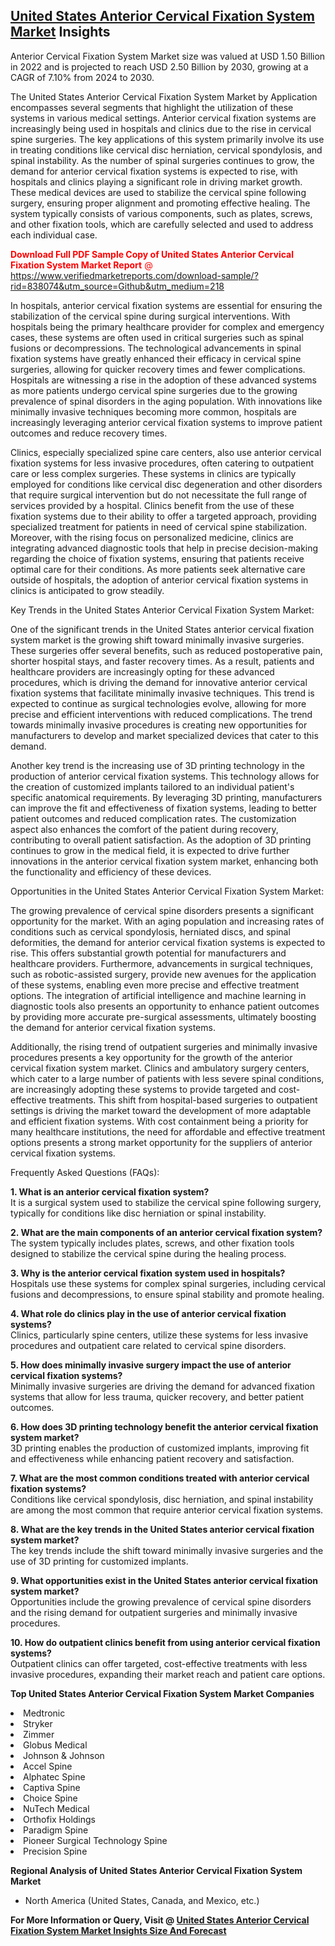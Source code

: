 <h2><a href="https://www.verifiedmarketreports.com/download-sample/?rid=838074&amp;utm_source=Github&amp;utm_medium=218" target="_blank">United States Anterior Cervical Fixation System Market</a> Insights</h2><p>Anterior Cervical Fixation System Market size was valued at USD 1.50 Billion in 2022 and is projected to reach USD 2.50 Billion by 2030, growing at a CAGR of 7.10% from 2024 to 2030.</p><p><p>The United States Anterior Cervical Fixation System Market by Application encompasses several segments that highlight the utilization of these systems in various medical settings. Anterior cervical fixation systems are increasingly being used in hospitals and clinics due to the rise in cervical spine surgeries. The key applications of this system primarily involve its use in treating conditions like cervical disc herniation, cervical spondylosis, and spinal instability. As the number of spinal surgeries continues to grow, the demand for anterior cervical fixation systems is expected to rise, with hospitals and clinics playing a significant role in driving market growth. These medical devices are used to stabilize the cervical spine following surgery, ensuring proper alignment and promoting effective healing. The system typically consists of various components, such as plates, screws, and other fixation tools, which are carefully selected and used to address each individual case. <p><span class=""><span style="color: #ff0000;"><strong>Download Full PDF Sample Copy of United States Anterior Cervical Fixation System Market Report</strong> @ </span><a href="https://www.verifiedmarketreports.com/download-sample/?rid=838074&amp;utm_source=Github&amp;utm_medium=218" target="_blank">https://www.verifiedmarketreports.com/download-sample/?rid=838074&amp;utm_source=Github&amp;utm_medium=218</a></span></p></p> <p>In hospitals, anterior cervical fixation systems are essential for ensuring the stabilization of the cervical spine during surgical interventions. With hospitals being the primary healthcare provider for complex and emergency cases, these systems are often used in critical surgeries such as spinal fusions or decompressions. The technological advancements in spinal fixation systems have greatly enhanced their efficacy in cervical spine surgeries, allowing for quicker recovery times and fewer complications. Hospitals are witnessing a rise in the adoption of these advanced systems as more patients undergo cervical spine surgeries due to the growing prevalence of spinal disorders in the aging population. With innovations like minimally invasive techniques becoming more common, hospitals are increasingly leveraging anterior cervical fixation systems to improve patient outcomes and reduce recovery times. <p>Clinics, especially specialized spine care centers, also use anterior cervical fixation systems for less invasive procedures, often catering to outpatient care or less complex surgeries. These systems in clinics are typically employed for conditions like cervical disc degeneration and other disorders that require surgical intervention but do not necessitate the full range of services provided by a hospital. Clinics benefit from the use of these fixation systems due to their ability to offer a targeted approach, providing specialized treatment for patients in need of cervical spine stabilization. Moreover, with the rising focus on personalized medicine, clinics are integrating advanced diagnostic tools that help in precise decision-making regarding the choice of fixation systems, ensuring that patients receive optimal care for their conditions. As more patients seek alternative care outside of hospitals, the adoption of anterior cervical fixation systems in clinics is anticipated to grow steadily. <p>Key Trends in the United States Anterior Cervical Fixation System Market:</p> <p>One of the significant trends in the United States anterior cervical fixation system market is the growing shift toward minimally invasive surgeries. These surgeries offer several benefits, such as reduced postoperative pain, shorter hospital stays, and faster recovery times. As a result, patients and healthcare providers are increasingly opting for these advanced procedures, which is driving the demand for innovative anterior cervical fixation systems that facilitate minimally invasive techniques. This trend is expected to continue as surgical technologies evolve, allowing for more precise and efficient interventions with reduced complications. The trend towards minimally invasive procedures is creating new opportunities for manufacturers to develop and market specialized devices that cater to this demand.</p> <p>Another key trend is the increasing use of 3D printing technology in the production of anterior cervical fixation systems. This technology allows for the creation of customized implants tailored to an individual patient's specific anatomical requirements. By leveraging 3D printing, manufacturers can improve the fit and effectiveness of fixation systems, leading to better patient outcomes and reduced complication rates. The customization aspect also enhances the comfort of the patient during recovery, contributing to overall patient satisfaction. As the adoption of 3D printing continues to grow in the medical field, it is expected to drive further innovations in the anterior cervical fixation system market, enhancing both the functionality and efficiency of these devices.</p> <p>Opportunities in the United States Anterior Cervical Fixation System Market:</p> <p>The growing prevalence of cervical spine disorders presents a significant opportunity for the market. With an aging population and increasing rates of conditions such as cervical spondylosis, herniated discs, and spinal deformities, the demand for anterior cervical fixation systems is expected to rise. This offers substantial growth potential for manufacturers and healthcare providers. Furthermore, advancements in surgical techniques, such as robotic-assisted surgery, provide new avenues for the application of these systems, enabling even more precise and effective treatment options. The integration of artificial intelligence and machine learning in diagnostic tools also presents an opportunity to enhance patient outcomes by providing more accurate pre-surgical assessments, ultimately boosting the demand for anterior cervical fixation systems.</p> <p>Additionally, the rising trend of outpatient surgeries and minimally invasive procedures presents a key opportunity for the growth of the anterior cervical fixation system market. Clinics and ambulatory surgery centers, which cater to a large number of patients with less severe spinal conditions, are increasingly adopting these systems to provide targeted and cost-effective treatments. This shift from hospital-based surgeries to outpatient settings is driving the market toward the development of more adaptable and efficient fixation systems. With cost containment being a priority for many healthcare institutions, the need for affordable and effective treatment options presents a strong market opportunity for the suppliers of anterior cervical fixation systems.</p> <p>Frequently Asked Questions (FAQs):</p> <p><strong>1. What is an anterior cervical fixation system?</strong><br>It is a surgical system used to stabilize the cervical spine following surgery, typically for conditions like disc herniation or spinal instability.</p> <p><strong>2. What are the main components of an anterior cervical fixation system?</strong><br>The system typically includes plates, screws, and other fixation tools designed to stabilize the cervical spine during the healing process.</p> <p><strong>3. Why is the anterior cervical fixation system used in hospitals?</strong><br>Hospitals use these systems for complex spinal surgeries, including cervical fusions and decompressions, to ensure spinal stability and promote healing.</p> <p><strong>4. What role do clinics play in the use of anterior cervical fixation systems?</strong><br>Clinics, particularly spine centers, utilize these systems for less invasive procedures and outpatient care related to cervical spine disorders.</p> <p><strong>5. How does minimally invasive surgery impact the use of anterior cervical fixation systems?</strong><br>Minimally invasive surgeries are driving the demand for advanced fixation systems that allow for less trauma, quicker recovery, and better patient outcomes.</p> <p><strong>6. How does 3D printing technology benefit the anterior cervical fixation system market?</strong><br>3D printing enables the production of customized implants, improving fit and effectiveness while enhancing patient recovery and satisfaction.</p> <p><strong>7. What are the most common conditions treated with anterior cervical fixation systems?</strong><br>Conditions like cervical spondylosis, disc herniation, and spinal instability are among the most common that require anterior cervical fixation systems.</p> <p><strong>8. What are the key trends in the United States anterior cervical fixation system market?</strong><br>The key trends include the shift toward minimally invasive surgeries and the use of 3D printing for customized implants.</p> <p><strong>9. What opportunities exist in the United States anterior cervical fixation system market?</strong><br>Opportunities include the growing prevalence of cervical spine disorders and the rising demand for outpatient surgeries and minimally invasive procedures.</p> <p><strong>10. How do outpatient clinics benefit from using anterior cervical fixation systems?</strong><br>Outpatient clinics can offer targeted, cost-effective treatments with less invasive procedures, expanding their market reach and patient care options.</p> </p><p><strong>Top United States Anterior Cervical Fixation System Market Companies</strong></p><div data-test-id=""><p><li>Medtronic</li><li> Stryker</li><li> Zimmer</li><li> Globus Medical</li><li> Johnson & Johnson</li><li> Accel Spine</li><li> Alphatec Spine</li><li> Captiva Spine</li><li> Choice Spine</li><li> NuTech Medical</li><li> Orthofix Holdings</li><li> Paradigm Spine</li><li> Pioneer Surgical Technology Spine</li><li> Precision Spine</li></p><div><strong>Regional Analysis of&nbsp;United States Anterior Cervical Fixation System Market</strong></div><ul><li dir="ltr"><p dir="ltr">North America&nbsp;(United States, Canada, and Mexico, etc.)</p></li></ul><p><strong>For More Information or Query, Visit @&nbsp;</strong><strong><a href="https://www.verifiedmarketreports.com/product/anterior-cervical-fixation-system-market/?utm_source=Github&amp;utm_medium=218" target="_blank">United States Anterior Cervical Fixation System Market Insights Size And Forecast</a></strong></p></div>
